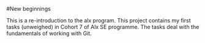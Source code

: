 #New beginnings

This is a re-introduction to the alx program. This project contains my first tasks (unweighed) in Cohort 7 of Alx SE programme.
The tasks deal with the fundamentals of working with Git.
